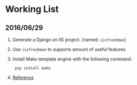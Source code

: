 # Working List

## 2016/06/29

1. Generate a Django on IIS project. (named: `iisfreshman`)
2. Use `iisfreshman` to supports amount of useful features.
3. Install Mako template engine with the following command:

        pip install mako

4. [Reference](http://code.visualstudio.com)